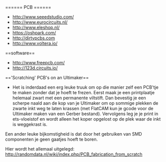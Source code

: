 ====== PCB ======
* http://www.seeedstudio.com/
* http://www.eurocircuits.nl/
* http://www.eleshop.nl/
* https://oshpark.com/
* http://dirtypcbs.com
* http://www.voltera.io/

==software==
* http://www.freepcb.com/
* http://123d.circuits.io/


=='Scratching' PCB's on an Ultimaker==
* Het is inderdaad een erg leuke truuk om op die manier zelf een PCB'tje te maken zonder dat je hoeft te frezen. Eerst maak je een printplaatje helemaal zwart met een permanente viltstift. Dan bevestig je een scherpe naald aan de kop van je Ultimaker om op sommige plekken de zwarte inkt weg te laten krassen (met FlatCAM kun je gcode voor de Ultimaker maken van een Gerber bestand). Vervolgens leg je je print in ets-vloeistof en wordt alleen het koper opgelost op de plek waar de inkt is weggekrast is.

Een ander leuke bijkomstigheid is dat door het gebruiken van SMD componenten je geen gaatjes hoeft te boren.

Hier wordt het allemaal uitgelegd: http://randomdata.nl/wiki/index.php/PCB_fabrication_from_scratch
